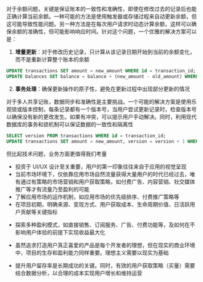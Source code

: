 对于余额问题，关键是保证账本的一致性和准确性，即使在修改过去的记录后也能正确计算当前余额。一种可能的方法是使用触发器或存储过程来自动更新余额，但这可能导致性能问题。另一种方法是在每次用户请求时动态计算余额，这样可以确保余额的准确性，但可能影响响应时间。针对这个问题，一个优雅的解决方案可以是：

1. **增量更新**：对于修改历史记录，只计算从该记录日期开始到当前的余额变化，而不是重新计算整个账本的余额

```SQL
UPDATE transactions SET amount = new_amount WHERE id = transaction_id;
UPDATE balances SET balance = balance + (new_amount - old_amount) WHERE date >= transaction_date;
```

2. **事务处理**：确保更新操作的原子性，避免在更新过程中出现部分更新的情况

对于多人共享记账，数据同步和准确性是主要挑战。一个可能的解决方案是使用乐观锁或版本控制，每条记录都有一个版本号，当用户尝试更新记录时，检查版本号以确保没有新的更改发生。如果有冲突，可以提示用户手动解决。同时，利用现代数据库的事务和锁机制可以保证数据的一致性和隔离性

```SQL
SELECT version FROM transactions WHERE id = transaction_id;
UPDATE transactions SET amount = new_amount, version = version + 1 WHERE id = transaction_id AND version = old_version;
```

但比起技术问题，业务方面更值得我们考量

* 投资于 UI/UX 设计至关重要，用户的第一印象往往来自于应用的视觉呈现
* 当前市场环境下，仅依靠应用市场自然流量获得大量用户的时代已经过去，唯有通过有策略的市场营销和用户获取策略，如付费广告、内容营销、社交媒体推广等才有流量乃至盈利的可能
* 了解应用市场的运作机制，如应用市场的优先级排序、付费推广策略等
* 在项目初期，明确来源、变现方式、用户获取成本、生命周期价值、日活跃用户贡献等关键指标
- 探索多种盈利模式，如直接销售、订阅服务、广告、付费功能等，及如何在不影响用户体验的前提下实现收益最大化
* 虽然追求打造用户真正喜爱的产品是每个开发者的理想，但在现实的商业环境中，项目的生存和盈利能力同样重要。理想主义需要以现实为基础
- 提升用户留存率是长期成功的关键。同时，有效的用户获取策略（买量）需要结合数据分析，以合理的成本实现用户增长和维持运营

